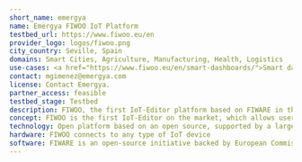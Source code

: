 ```yaml
---
short_name: emergya
name: Emergya FIWOO IoT Platform
testbed_url: https://www.fiwoo.eu/en
provider_logo: logos/fiwoo.png
city_country: Seville, Spain
domains: Smart Cities, Agriculture, Manufacturing, Health, Logistics
use-cases: <a href="https://www.fiwoo.eu/en/smart-dashboards/">Smart dashboards - Fiwoo</a>
contact: mgimenez@emergya.com
license: Contact Emergya.
partner_access: feasible
testbed_stage: Testbed
description: FIWOO, the first IoT-Editor platform based on FIWARE in the market, that helps you to design your IoT ecosystem thanks to a Cloud platform with a simple user interface. It allows the connection of your data, applications, devices, sensors and all kinds of hardware, in a single environment. FIWOO is a horizontal, open, modular, scalable, robust, secure, interoperable, and integrating platform based on FIWARE for the management of applications and IoT services. The IoT-Editor implies that the user is the center of the whole ecosystem. Following the ‘no-code’ philosophy, FIWOO makes its full potential available to you with powerful visual tools and simple wizards that allow you to create verticals and components without launching a single line of code.
concept: FIWOO is the first IoT-Editor on the market, which allows users to create any entity within the whole system without the need for computer knowledge. Everything you see can be created without a single line of code. Any user can create their panels, connect their devices, and even generate intelligent rules through a simple graphic interface.
technology: Open platform based on an open source, supported by a large community and endorsed by European Union; end-to-end encryption; micro-service architecture; catalogue of indicators based on UNE 178202 and UNE-ISO 37120.
hardware: FIWOO connects to any type of IoT device
software: FIWARE is an open-source initiative backed by European Commission and the universal standard for the development of intelligent solutions and services.
---
```

